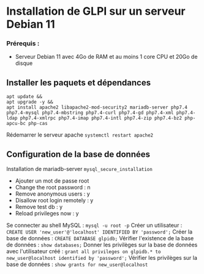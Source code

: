 # Installation de GLPI sur un serveur Debian 11

### Prérequis : 

- Serveur Debian 11 avec 4Go de RAM et au moins 1 core CPU et 20Go de disque

## Installer les paquets et dépendances

```
apt update && 
apt upgrade -y &&
apt install apache2 libapache2-mod-security2 mariadb-server php7.4 php7.4-mysql php7.4-mbstring php7.4-curl php7.4-gd php7.4-xml php7.4-ldap php7.4-xmlrpc php7.4-imap php7.4-intl php7.4-zip php7.4-bz2 php-apcu-bc php-cas
```

Rédemarrer le serveur apache `systemctl restart apache2`

## Configuration de la base de données

Installation de mariadb-server `mysql_secure_installation`

- Ajouter un mot de passe root
- Change the root password : n
- Remove anonymous users : y
- Disallow root login remotely : y
- Remove test db : y 
- Reload privileges now : y

Se connecter au shell MySQL : `mysql -u root -p`
Créer un utilisateur : `CREATE USER 'new_user'@'localhost' IDENTIFIED BY 'password';`
Créer la base de données : `CREATE DATABASE glpidb;`
Vérifier l'existence de la base de données : `show databases;`
Donner les privilèges sur la base de données avec l'utilisateur créé : `grant all privileges on glpidb.* to new_user@localhost identified by 'password';`
Vérifier les privilèges sur la base de données : `show grants for new_user@localhost`


